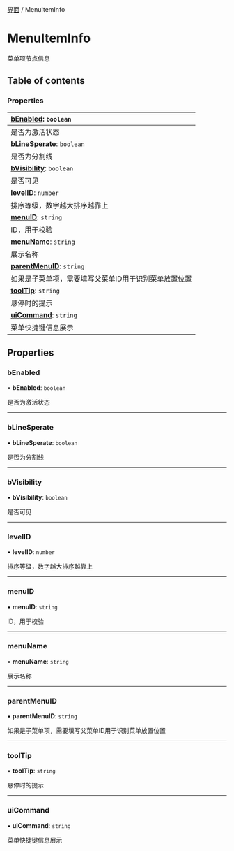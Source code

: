[界面](../groups/界面.界面.md) / MenuItemInfo

# MenuItemInfo <Badge type="tip" text="Class" /> <Score text="MenuItemInfo" />

菜单项节点信息

## Table of contents

### Properties <Score text="Properties" /> 
| **[bEnabled](mw.MenuItemInfo.md#benabled)**: `boolean`  |
| :-----|
| 是否为激活状态|
| **[bLineSperate](mw.MenuItemInfo.md#blinesperate)**: `boolean`  |
| 是否为分割线|
| **[bVisibility](mw.MenuItemInfo.md#bvisibility)**: `boolean`  |
| 是否可见|
| **[levelID](mw.MenuItemInfo.md#levelid)**: `number`  |
| 排序等级，数字越大排序越靠上|
| **[menuID](mw.MenuItemInfo.md#menuid)**: `string`  |
| ID，用于校验|
| **[menuName](mw.MenuItemInfo.md#menuname)**: `string`  |
| 展示名称|
| **[parentMenuID](mw.MenuItemInfo.md#parentmenuid)**: `string`  |
| 如果是子菜单项，需要填写父菜单ID用于识别菜单放置位置|
| **[toolTip](mw.MenuItemInfo.md#tooltip)**: `string`  |
| 悬停时的提示|
| **[uiCommand](mw.MenuItemInfo.md#uicommand)**: `string`  |
| 菜单快捷键信息展示|

## Properties

### bEnabled <Score text="bEnabled" /> 

• **bEnabled**: `boolean`

是否为激活状态

___

### bLineSperate <Score text="bLineSperate" /> 

• **bLineSperate**: `boolean`

是否为分割线

___

### bVisibility <Score text="bVisibility" /> 

• **bVisibility**: `boolean`

是否可见

___

### levelID <Score text="levelID" /> 

• **levelID**: `number`

排序等级，数字越大排序越靠上

___

### menuID <Score text="menuID" /> 

• **menuID**: `string`

ID，用于校验

___

### menuName <Score text="menuName" /> 

• **menuName**: `string`

展示名称

___

### parentMenuID <Score text="parentMenuID" /> 

• **parentMenuID**: `string`

如果是子菜单项，需要填写父菜单ID用于识别菜单放置位置

___

### toolTip <Score text="toolTip" /> 

• **toolTip**: `string`

悬停时的提示

___

### uiCommand <Score text="uiCommand" /> 

• **uiCommand**: `string`

菜单快捷键信息展示

